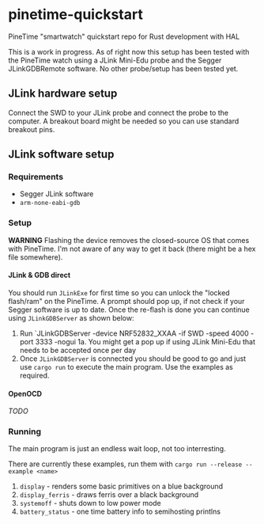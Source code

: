 # pinetime-quickstart

PineTime "smartwatch" quickstart repo for Rust development with HAL

This is a work in progress. As of right now this setup has been tested with the PineTime watch using a JLink Mini-Edu probe and the Segger JLinkGDBRemote software. No other probe/setup has been tested yet.

## JLink hardware setup

Connect the SWD to your JLink probe and connect the probe to the computer. A breakout board might be needed so you can use standard breakout pins.

## JLink software setup

### Requirements

* Segger JLink software
* `arm-none-eabi-gdb`

### Setup

**WARNING**
Flashing the device removes the closed-source OS that comes with PineTime. I'm not aware of any way to get it back (there might be a hex file somewhere).

#### JLink & GDB direct

You should run `JLinkExe` for first time so you can unlock the "locked flash/ram" on the PineTime. A prompt should pop up, if not check if your Segger software is up to date. Once the re-flash is done you can continue using `JLinkGDBServer` as shown below:

1. Run `JLinkGDBServer -device NRF52832_XXAA -if SWD -speed 4000 -port 3333 -nogui
1a. You might get a pop up if using JLink Mini-Edu that needs to be accepted once per day
2. Once `JLinkGDBServer` is connected you should be good to go and just use `cargo run` to execute the main program. Use the examples as required.

#### OpenOCD

*TODO*

### Running

The main program is just an endless wait loop, not too interresting.

There are currently these examples, run them with `cargo run --release --example <name>`

1. `display` - renders some basic primitives on a blue background
2. `display_ferris` - draws ferris over a black background
3. `systemoff` - shuts down to low power mode
4. `battery_status` - one time battery info to semihosting printlns